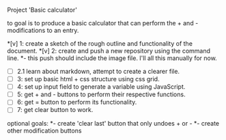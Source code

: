 Project 'Basic calculator'

to goal is to produce a basic calculator that can perform the \+ and \-  modifications to an entry.

*[v] 1: create a sketch of the rough outline and functionality of the document. 
*[v] 2: create and push a new repository using the command line. 
*\- this push should include the image file. I'll all this manually for now. 
*[ ] 2.1 learn about markdown, attempt to create a clearer file.
*[ ] 3: set up basic html \+ css structure using css grid. 
*[ ] 4: set up input field to generate a variable using JavaScript. 
*[ ] 5: get \+ and \- buttons to perform their respective functions. 
*[ ] 6: get = button to perform its functionality. 
*[ ] 7: get clear button to work. 

optional goals:
*\- create 'clear last' button that only undoes \+ or \-
*\- create other modification buttons

